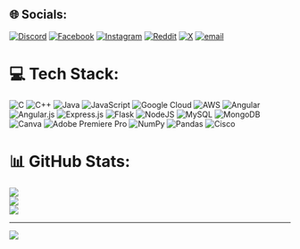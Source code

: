 
## 🌐 Socials:
[![Discord](https://img.shields.io/badge/Discord-%237289DA.svg?logo=discord&logoColor=white)](https://discord.gg/manikant) [![Facebook](https://img.shields.io/badge/Facebook-%231877F2.svg?logo=Facebook&logoColor=white)](https://www.facebook.com/manikant.kmr30) [![Instagram](https://img.shields.io/badge/Instagram-%23E4405F.svg?logo=Instagram&logoColor=white)](https://www.instagram.com/07____manikant/?hl=en) [![Reddit](https://img.shields.io/badge/Reddit-%23FF4500.svg?logo=Reddit&logoColor=white)](https://reddit.com/user/manikant30) [![X](https://img.shields.io/badge/X-black.svg?logo=X&logoColor=white)](https://x.com/manikant30) [![email](https://img.shields.io/badge/Email-D14836?logo=gmail&logoColor=white)](mailto:manikantkmr30@gmail.com) 

# 💻 Tech Stack:
![C](https://img.shields.io/badge/c-%2300599C.svg?style=for-the-badge&logo=c&logoColor=white) ![C++](https://img.shields.io/badge/c++-%2300599C.svg?style=for-the-badge&logo=c%2B%2B&logoColor=white) ![Java](https://img.shields.io/badge/java-%23ED8B00.svg?style=for-the-badge&logo=openjdk&logoColor=white) ![JavaScript](https://img.shields.io/badge/javascript-%23323330.svg?style=for-the-badge&logo=javascript&logoColor=%23F7DF1E) ![Google Cloud](https://img.shields.io/badge/GoogleCloud-%234285F4.svg?style=for-the-badge&logo=google-cloud&logoColor=white) ![AWS](https://img.shields.io/badge/AWS-%23FF9900.svg?style=for-the-badge&logo=amazon-aws&logoColor=white) ![Angular](https://img.shields.io/badge/angular-%23DD0031.svg?style=for-the-badge&logo=angular&logoColor=white) ![Angular.js](https://img.shields.io/badge/angular.js-%23E23237.svg?style=for-the-badge&logo=angularjs&logoColor=white) ![Express.js](https://img.shields.io/badge/express.js-%23404d59.svg?style=for-the-badge&logo=express&logoColor=%2361DAFB) ![Flask](https://img.shields.io/badge/flask-%23000.svg?style=for-the-badge&logo=flask&logoColor=white) ![NodeJS](https://img.shields.io/badge/node.js-6DA55F?style=for-the-badge&logo=node.js&logoColor=white) ![MySQL](https://img.shields.io/badge/mysql-4479A1.svg?style=for-the-badge&logo=mysql&logoColor=white) ![MongoDB](https://img.shields.io/badge/MongoDB-%234ea94b.svg?style=for-the-badge&logo=mongodb&logoColor=white) ![Canva](https://img.shields.io/badge/Canva-%2300C4CC.svg?style=for-the-badge&logo=Canva&logoColor=white) ![Adobe Premiere Pro](https://img.shields.io/badge/Adobe%20Premiere%20Pro-9999FF.svg?style=for-the-badge&logo=Adobe%20Premiere%20Pro&logoColor=white) ![NumPy](https://img.shields.io/badge/numpy-%23013243.svg?style=for-the-badge&logo=numpy&logoColor=white) ![Pandas](https://img.shields.io/badge/pandas-%23150458.svg?style=for-the-badge&logo=pandas&logoColor=white) ![Cisco](https://img.shields.io/badge/cisco-%23049fd9.svg?style=for-the-badge&logo=cisco&logoColor=black)
# 📊 GitHub Stats:
![](https://github-readme-stats.vercel.app/api?username=manikant30&theme=dark&hide_border=false&include_all_commits=true&count_private=false)<br/>
![](https://github-readme-streak-stats.herokuapp.com/?user=manikant30&theme=dark&hide_border=false)<br/>
![](https://github-readme-stats.vercel.app/api/top-langs/?username=manikant30&theme=dark&hide_border=false&include_all_commits=true&count_private=false&layout=compact)

---
[![](https://visitcount.itsvg.in/api?id=manikant30&icon=0&color=0)](https://visitcount.itsvg.in)

<!-- Proudly created with GPRM ( https://gprm.itsvg.in ) -->
